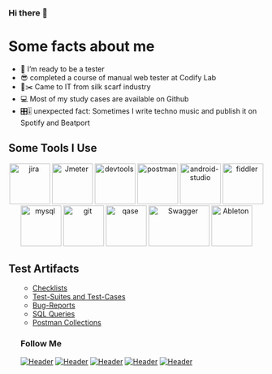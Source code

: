 ### Hi there 👋

# Some facts about me
- 🌱 I’m ready to be a tester
- 😎 completed a course of manual web tester at Codify Lab
- 📐✂️ Came to IT from silk scarf industry
- 💻 Most of my study cases are available on Github
- 🎛️🎚️ unexpected fact: Sometimes I write techno music and publish it on Spotify and Beatport

</ul>
<h2>Some Tools I Use</h2>
<p align="center">
<img src="https://cdn.jsdelivr.net/gh/devicons/devicon/icons/jira/jira-original.svg" title="jira" alt="jira" width="80" height="80"/>
<img src="https://github.com/krazyglue88/krazyglue88/assets/139983939/2270cb6d-57a7-4c9c-87ca-837a79746c1e" title="Jmeter" alt="Jmeter" width="80" height="80"/>
<img src="https://d33wubrfki0l68.cloudfront.net/38b5c953a4667366685d55db55d057c86db1fc54/a0fdc/static/acae6b24d940347661ca901ea07f47c1/chrome-dev-logo-icon.png" title="devtools" alt="devtools" width="80" height="80"/>
<img src="https://img.uxwing.com/wp-content/themes/uxwing/download/brands-social-media/postman-icon.svg" title="postman" alt="postman" width="80" height="80"/>
<img src="https://cdn.jsdelivr.net/gh/devicons/devicon/icons/androidstudio/androidstudio-original.svg" title="android-studio" alt="android-studio" width="80" height="80"/>
<img src="https://www.megaleechers.com/storage/Fiddler-Everywhere-Icon.png" title="fiddler" alt="fiddler" width="80" height="80"/>
<img src="https://cdn.jsdelivr.net/gh/devicons/devicon/icons/mysql/mysql-original.svg" title="mysql" alt="mysql" width="80" height="80"/>
<img src="https://cdn.jsdelivr.net/gh/devicons/devicon/icons/git/git-original.svg" title="git" alt="git" width="80" height="80"/>
<img src="https://luna1.co/eb0187.png" title="qase" alt="qase" width="80" height="80"/>
<img src="https://img.shields.io/badge/Swagger-090909?style=for-the-badge&logo=swagger&logoColor=7ede2b" title="Swagger" alt="Swagger" width="120" height="80"/ >
<img src="https://github.com/krazyglue88/krazyglue88/assets/139983939/f6f06848-e949-442d-b237-6d8f1a1073d7" title="Ableton" alt="Ableton" width="80" height="80"/ >

<h2>Test Artifacts </h2>
<p> 
 <ul>

- [Checklists](https://github.com/artichokeee/checklist)
- [Test-Suites and Test-Cases](https://github.com/artichokeee/test-cases)
- [Bug-Reports](https://github.com/artichokeee/bug-reports)
- [SQL Queries](https://github.com/artichokeee/SQL)
- [Postman Collections](https://github.com/artichokeee/postman)

### Follow Me
[![Header](https://img.shields.io/badge/Youtube-090909?style=for-the-badge&logo=youtube&logoColor=f70000)](https://www.youtube.com/ArtsiomRusauQALife?sub_confirmation=1)
[![Header](https://img.shields.io/badge/Instagram-090909?style=for-the-badge&logo=instagram&logoColor=9939a3)](https://www.instagram.com/rusau.qalife/)
[![Header](https://img.shields.io/badge/Telegram-090909?style=for-the-badge&logo=telegram&logoColor=31a5db)](https://t.me/qachanell)
[![Header](https://img.shields.io/badge/Twitter-090909?style=for-the-badge&logo=twitter&logoColor=1c96e8)](https://twitter.com/rusau_qa)
[![Header](https://img.shields.io/badge/Linkedin-090909?style=for-the-badge&logo=linkedin&logoColor=0073b1)](https://www.linkedin.com/in/artsiomrusau/)

